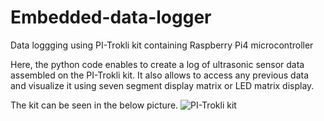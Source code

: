 # Embedded-data-logger
Data loggging using PI-Trokli kit containing Raspberry Pi4 microcontroller

Here, the python code enables to create a log of ultrasonic sensor data assembled on the PI-Trokli kit. It also allows to access any previous data and visualize it using seven segment display matrix or LED matrix display.

The kit can be seen in the below picture.
![PI-Trokli kit](https://user-images.githubusercontent.com/96352807/146701572-e19a0ae1-bc75-410d-8378-6e60ee26b33a.jpg)

